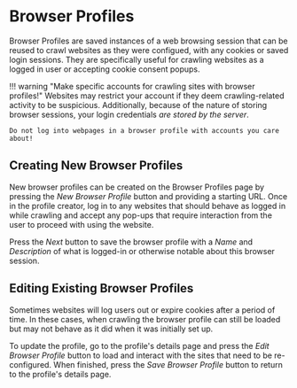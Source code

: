 # Browser Profiles

Browser Profiles are saved instances of a web browsing session that can be reused to crawl websites as they were configued, with any cookies or saved login sessions. They are specifically useful for crawling websites as a logged in user or accepting cookie consent popups.

!!! warning "Make specific accounts for crawling sites with browser profiles!"
    Websites may restrict your account if they deem crawling-related activity to be suspicious. Additionally, because of the nature of storing browser sessions, your login credentials _are stored by the server_.

    Do not log into webpages in a browser profile with accounts you care about!

## Creating New Browser Profiles

New browser profiles can be created on the Browser Profiles page by pressing the _New Browser Profile_ button and providing a starting URL. Once in the profile creator, log in to any websites that should behave as logged in while crawling and accept any pop-ups that require interaction from the user to proceed with using the website.

Press the _Next_ button to save the browser profile with a _Name_ and _Description_ of what is logged-in or otherwise notable about this browser session.

## Editing Existing Browser Profiles

Sometimes websites will log users out or expire cookies after a period of time. In these cases, when crawling the browser profile can still be loaded but may not behave as it did when it was initially set up.

To update the profile, go to the profile's details page and press the _Edit Browser Profile_ button to load and interact with the sites that need to be re-configured. When finished, press the _Save Browser Profile_ button to return to the profile's details page.
